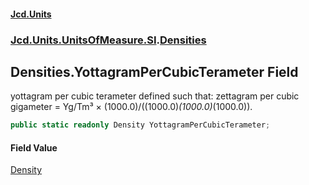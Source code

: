 #### [Jcd.Units](index.md 'index')

### [Jcd.Units.UnitsOfMeasure.SI](Jcd.Units.UnitsOfMeasure.SI.md 'Jcd.Units.UnitsOfMeasure.SI').[Densities](Densities.md 'Jcd.Units.UnitsOfMeasure.SI.Densities')

## Densities.YottagramPerCubicTerameter Field

yottagram per cubic terameter defined such that: zettagram per cubic gigameter = Yg/Tm³ ×
(1000.0)/((1000.0)*(1000.0)*(1000.0)).

```csharp
public static readonly Density YottagramPerCubicTerameter;
```

#### Field Value

[Density](Density.md 'Jcd.Units.UnitTypes.Density')